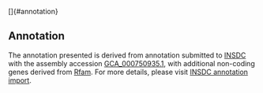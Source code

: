 []{#annotation}

Annotation
----------

The annotation presented is derived from annotation submitted to
[INSDC](http://www.insdc.org) with the assembly accession
[GCA\_000750935.1](http://www.ebi.ac.uk/ena/data/view/GCA_000750935.1),
with additional non-coding genes derived from
[Rfam](http://rfam.xfam.org/). For more details, please visit [INSDC
annotation
import](http://ensemblgenomes.org/info/data/insdc_annotation).
